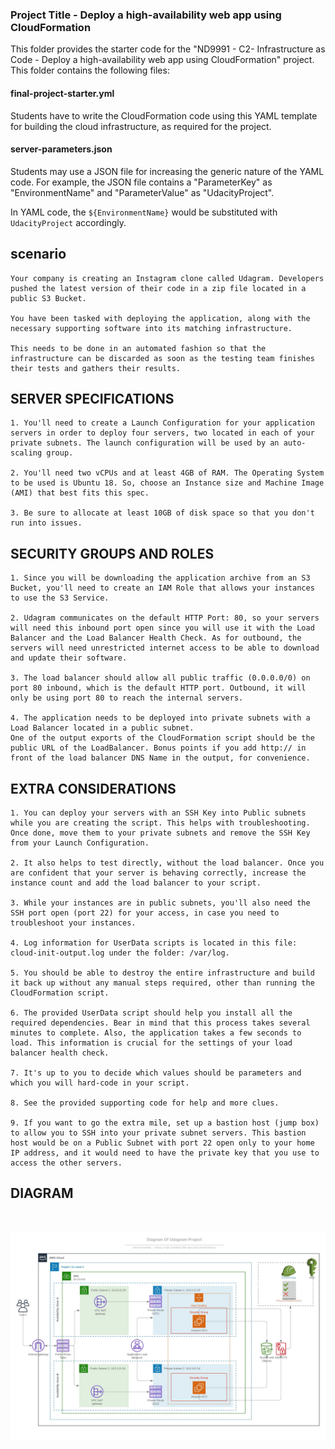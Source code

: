 ### Project Title - Deploy a high-availability web app using CloudFormation
This folder provides the starter code for the "ND9991 - C2- Infrastructure as Code - Deploy a high-availability web app using CloudFormation" project. This folder contains the following files:


#### final-project-starter.yml
Students have to write the CloudFormation code using this YAML template for building the cloud infrastructure, as required for the project. 

#### server-parameters.json
Students may use a JSON file for increasing the generic nature of the YAML code. For example, the JSON file contains a "ParameterKey" as "EnvironmentName" and "ParameterValue" as "UdacityProject". 

In YAML code, the `${EnvironmentName}` would be substituted with `UdacityProject` accordingly.



## scenario

	Your company is creating an Instagram clone called Udagram. Developers pushed the latest version of their code in a zip file located in a public S3 Bucket.

	You have been tasked with deploying the application, along with the necessary supporting software into its matching infrastructure.

	This needs to be done in an automated fashion so that the infrastructure can be discarded as soon as the testing team finishes their tests and gathers their results.

## SERVER SPECIFICATIONS

	1. You'll need to create a Launch Configuration for your application servers in order to deploy four servers, two located in each of your private subnets. The launch configuration will be used by an auto-scaling group.
   
	2. You'll need two vCPUs and at least 4GB of RAM. The Operating System to be used is Ubuntu 18. So, choose an Instance size and Machine Image (AMI) that best fits this spec.
   
	3. Be sure to allocate at least 10GB of disk space so that you don't run into issues. 


## SECURITY GROUPS AND ROLES 

	1. Since you will be downloading the application archive from an S3 Bucket, you'll need to create an IAM Role that allows your instances to use the S3 Service.

	2. Udagram communicates on the default HTTP Port: 80, so your servers will need this inbound port open since you will use it with the Load Balancer and the Load Balancer Health Check. As for outbound, the servers will need unrestricted internet access to be able to download and update their software.

	3. The load balancer should allow all public traffic (0.0.0.0/0) on port 80 inbound, which is the default HTTP port. Outbound, it will only be using port 80 to reach the internal servers.

	4. The application needs to be deployed into private subnets with a Load Balancer located in a public subnet.
	One of the output exports of the CloudFormation script should be the public URL of the LoadBalancer. Bonus points if you add http:// in front of the load balancer DNS Name in the output, for convenience.


## EXTRA CONSIDERATIONS 


	1. You can deploy your servers with an SSH Key into Public subnets while you are creating the script. This helps with troubleshooting. Once done, move them to your private subnets and remove the SSH Key from your Launch Configuration.

	2. It also helps to test directly, without the load balancer. Once you are confident that your server is behaving correctly, increase the instance count and add the load balancer to your script.
   
	3. While your instances are in public subnets, you'll also need the SSH port open (port 22) for your access, in case you need to troubleshoot your instances.
   
	4. Log information for UserData scripts is located in this file: cloud-init-output.log under the folder: /var/log.

	5. You should be able to destroy the entire infrastructure and build it back up without any manual steps required, other than running the CloudFormation script.
   
	6. The provided UserData script should help you install all the required dependencies. Bear in mind that this process takes several minutes to complete. Also, the application takes a few seconds to load. This information is crucial for the settings of your load balancer health check.
   
	7. It's up to you to decide which values should be parameters and which you will hard-code in your script.
   
	8. See the provided supporting code for help and more clues.

	9. If you want to go the extra mile, set up a bastion host (jump box) to allow you to SSH into your private subnet servers. This bastion host would be on a Public Subnet with port 22 open only to your home IP address, and it would need to have the private key that you use to access the other servers.


## DIAGRAM


<br>

![alt text](images/Udagram_Diagram.jpeg)


<br>








